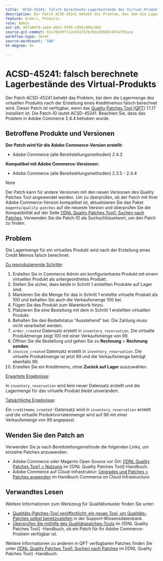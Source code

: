 ```yaml
---
title: 'ACSD-45241: falsch berechnete Lagerbestände des Virtual-Produkts'
description: Der Patch ACSD-45241 behebt das Problem, bei dem die Lagermenge des virtuellen Produkts nach der Erstellung eines Kreditmemos falsch berechnet wird. Dieser Patch ist verfügbar, wenn das [Quality Patches Tool (QPT)](https://experienceleague.adobe.com/en/docs/commerce-knowledge-base/kb/announcements/commerce-announcements/magento-quality-patches-released-new-tool-to-self-serve-quality-patches) 1.1.17 installiert ist. Die Patch-ID lautet ACSD-45241. Beachten Sie, dass das Problem in Adobe Commerce 2.4.4 behoben wurde.
feature: Orders, Products
role: Admin
exl-id: 447a84f0-aab4-4bb1-9f06-c056c006cd69
source-git-commit: 81c78439f7c243437b7b76dc80560c847af95ace
workflow-type: tm+mt
source-wordcount: '500'
ht-degree: 0%

---
```


# ACSD-45241: falsch berechnete Lagerbestände des Virtual-Produkts

Der Patch ACSD-45241 behebt das Problem, bei dem die Lagermenge des virtuellen Produkts nach der Erstellung eines Kreditmemos falsch berechnet wird. Dieser Patch ist verfügbar, wenn das [Quality Patches Tool (QPT)](https://experienceleague.adobe.com/en/docs/commerce-knowledge-base/kb/announcements/commerce-announcements/magento-quality-patches-released-new-tool-to-self-serve-quality-patches) 1.1.17 installiert ist. Die Patch-ID lautet ACSD-45241. Beachten Sie, dass das Problem in Adobe Commerce 2.4.4 behoben wurde.

## Betroffene Produkte und Versionen

**Der Patch wird für die Adobe Commerce-Version erstellt:**

* Adobe Commerce (alle Bereitstellungsmethoden) 2.4.2

**Kompatibel mit Adobe Commerce-Versionen:**

* Adobe Commerce (alle Bereitstellungsmethoden) 2.3.5 - 2.4.4

>[!NOTE]
>
>Der Patch kann für andere Versionen mit den neuen Versionen des Quality Patches Tool angewendet werden. Um zu überprüfen, ob der Patch mit Ihrer Adobe Commerce-Version kompatibel ist, aktualisieren Sie das Paket `magento/quality-patches` auf die neueste Version und überprüfen Sie die Kompatibilität auf der Seite [[!DNL Quality Patches Tool]: Suchen nach Patches](https://experienceleague.adobe.com/en/docs/commerce-knowledge-base/kb/announcements/commerce-announcements/magento-quality-patches-released-new-tool-to-self-serve-quality-patches). Verwenden Sie die Patch-ID als Suchschlüsselwort, um den Patch zu finden.

## Problem

Die Lagermenge für ein virtuelles Produkt wird nach der Erstellung eines Credit Memos falsch berechnet.

<u>Zu reproduzierende Schritte</u>:

1. Erstellen Sie in Commerce Admin ein konfigurierbares Produkt mit einem virtuellen Produkt als untergeordnetes Produkt.
1. Stellen Sie sicher, dass beide in Schritt 1 erstellten Produkte auf Lager sind.
1. Markieren Sie die Menge für das in Schritt 1 erstellte virtuelle Produkt als 100 und behalten Sie auch die Verkaufsmenge 100 bei.
1. Fügen Sie das Produkt zum Warenkorb hinzu.
1. Platzieren Sie eine Bestellung mit dem in Schritt 1 erstellten virtuellen Produkt.
1. Behalten Sie den Bestellstatus &quot;Ausstehend&quot; bei. Die Zahlung muss nicht verarbeitet werden.
1. `order_created` Datensatz erstellt in `inventory_reservation`. Die virtuelle Produktmenge zeigt 100 mit einer Verkaufsmenge von 99.
1. Öffnen Sie die Bestellung und gehen Sie zu **Rechnung** > **Rechnung senden**.
1. `invoice_created` Datensatz erstellt in `inventory_reservation`. Die virtuelle Produktmenge ist jetzt 99 und die Verkaufsmenge beträgt ebenfalls 99.
1. Erstellen Sie ein Kreditmemo, ohne **Zurück auf Lager** auszuwählen.

<u>Erwartete Ergebnisse</u>:

In `inventory_reservation` wird kein neuer Datensatz erstellt und die Lagermenge für das virtuelle Produkt bleibt unverändert.

<u>Tatsächliche Ergebnisse</u>:

Ein `creditmemo_created` -Datensatz wird in `inventory_reservation` erstellt und die virtuelle Produktvorratenmenge wird auf 98 mit einer Verkaufsmenge von 99 angepasst.

## Wenden Sie den Patch an

Verwenden Sie je nach Bereitstellungsmethode die folgenden Links, um einzelne Patches anzuwenden:

* Adobe Commerce oder Magento Open Source vor Ort: [[!DNL Quality Patches Tool] > Nutzung](/help/tools/quality-patches-tool/usage.md) im [!DNL Quality Patches Tool]-Handbuch.
* Adobe Commerce auf Cloud-Infrastruktur: [Upgrades und Patches > Patches anwenden](https://experienceleague.adobe.com/docs/commerce-cloud-service/user-guide/develop/upgrade/apply-patches.html) im Handbuch Commerce on Cloud Infrastructure.

## Verwandtes Lesen

Weitere Informationen zum Werkzeug für Qualitätsmuster finden Sie unter:

* [Qualitäts-Patches-Tool veröffentlicht: ein neues Tool, um Qualitäts-Patches selbst bereitzustellen](https://experienceleague.adobe.com/en/docs/commerce-knowledge-base/kb/announcements/commerce-announcements/magento-quality-patches-released-new-tool-to-self-serve-quality-patches) in der Support-Wissensdatenbank.
* [Überprüfen Sie mithilfe des Qualitätspatches-Tools](/help/tools/quality-patches-tool/patches-available-in-qpt/check-patch-for-magento-issue-with-magento-quality-patches.md) im [!DNL Quality Patches Tool] -Handbuch, ob ein Patch für Ihr Adobe Commerce-Problem verfügbar ist.

Weitere Informationen zu anderen in QPT verfügbaren Patches finden Sie unter [[!DNL Quality Patches Tool]: Suchen nach Patches](https://experienceleague.adobe.com/tools/commerce-quality-patches/index.html) im [!DNL Quality Patches Tool] -Handbuch.
